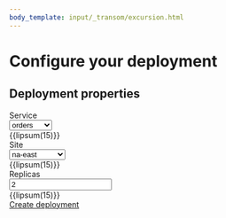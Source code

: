 ```yaml
---
body_template: input/_transom/excursion.html
---
```


# Configure your deployment

<form markdown="1">

## Deployment properties

<div class="form-entry">
  <div class="entry-title">Service</div>
  <div class="entry-input">
    <select id="service">
      <option value="orders">orders</option>
      <option value="inventory">inventory</option>
      <option value="frontend">frontend</option>
      <option value="reviews">reviews</option>
      <option value="database">database</option>
    </select>
  </div>
  <div class="entry-info">
    {{lipsum(15)}}
  </div>
</div>

<div class="form-entry">
  <div class="entry-title">Site</div>
  <div class="entry-input">
    <select id="site">
      <option value="na-east">na-east</option>
      <option value="headquarters">headquarters</option>
      <option value="na-west">na-west</option>
    </select>
  </div>
  <div class="entry-info">
    {{lipsum(15)}}
  </div>
</div>

<div class="form-entry">
  <div class="entry-title">Replicas</div>
  <div class="entry-input">
    <input id="group" type="text" placeholder="2" value="2"/>
  </div>
  <div class="entry-info">
    {{lipsum(15)}}
  </div>
</div>

<nav class="form-nav">
  <a class="big-button" href="result.html">Create deployment</a>
</nav>

</form>
